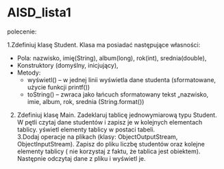 # AISD_lista1

polecenie:

1.Zdefiniuj klasę Student. Klasa ma posiadać następujące własności: 
- Pola: nazwisko, imię(String), album(long), rok(int), srednia(double), 
- Konstruktory (domyślny, inicjujący), 
- Metody: 
    - wyświetl() – w jednej linii wyświetla dane studenta (sformatowane, użycie funkcji printf()) 
    - toString()  – zwraca jako łańcuch sformatowany  tekst „nazwisko, imie, album, rok, srednia (String.format())
    
2. Zdefiniuj klasę Main.  Zadeklaruj tablicę jednowymiarową typu Student. W pętli czytaj dane studentów  i zapisz je w kolejnych elementach tablicy.  yświetl elementy tablicy w postaci tabeli.  
3.Dodaj operacje na plikach (klasy: ObjectOutputStream, ObjectInputStream). Zapisz do pliku liczbę studentów oraz kolejne elementy tablicy ( nie korzystaj z faktu, że tablica jest obiektem). Następnie odczytaj dane z pliku i wyświetl je.

